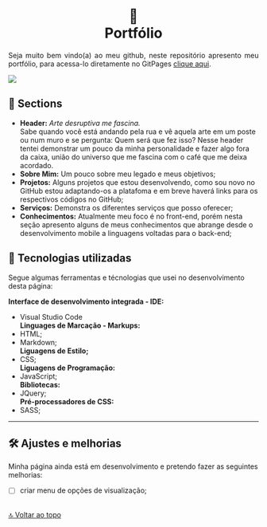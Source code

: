 <h1 align="center">
🔭<br>Portfólio</h1>

<p align="justify">
Seja muito bem vindo(a) ao meu github, neste repositório apresento meu portfólio, para acessa-lo diretamente no GitPages <a href="https://rolphmc.github.io/portfolio-rolph/" target="_blank">clique aqui</a>. 
</p>

<img src="https://raw.githubusercontent.com/RolphMc/portfolio-rolph/main/img/img-portf%C3%B3lio.png)" align="center">

## 📑 Sections

- **Header:** <cite>Arte desruptiva me fascina.</cite><br>Sabe quando você está andando pela rua e vê aquela arte em um poste ou num muro e se pergunta: Quem será que fez isso? Nesse header tentei demonstrar um pouco da minha personalidade e fazer algo fora da caixa, união do universo que me fascina com o café que me deixa acordado.
- **Sobre Mim:** Um pouco sobre meu legado e meus objetivos;
- **Projetos:** Alguns projetos que estou desenvolvendo, como sou novo no GitHub estou adaptando-os a platafoma e em breve haverá links para os respectivos códigos no GitHub;
- **Serviços:** Demonstra os diferentes serviços que posso oferecer;
- **Conhecimentos:** Atualmente meu foco é no front-end, porém nesta seção apresento alguns de meus conhecimentos que abrange desde o desenvolvimento mobile a linguagens voltadas para o back-end;

## 📱 Tecnologias utilizadas
 Segue algumas ferramentas e técnologias que usei no desenvolvimento desta página:

<strong>Interface de desenvolvimento integrada - IDE:</strong><br>
 - Visual Studio Code<br> 
<strong>Linguages de Marcação - Markups:</strong><br> 
 - HTML;<br>
 - Markdown;<br>
<strong>Liguagens de Estilo;</strong><br>
 - CSS;<br>
<strong>Liguagens de Programação:</strong><br>
 - JavaScript;<br>
<strong>Bibliotecas:</strong><br>
 - JQuery;<br>
<strong>Pré-processadores de CSS:</strong><br>
 - SASS;<br>


---

## 🛠️ Ajustes e melhorias
Minha página ainda está em desenvolvimento e pretendo fazer as seguintes melhorias:

- [ ] criar menu de opções de visualização;

<br>[🔝 Voltar ao topo](#-seções)<br>
